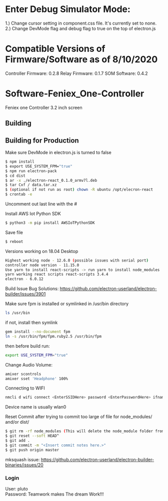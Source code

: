 # Enter Debug Simulator Mode:
1.) Change cursor setting in component.css file. It's currently set to none.
2.) Change DevMode flag and debug flag to true on the top of electron.js

# Compatible Versions of Firmware/Software as of 8/10/2020
Controller Firmware: 0.2.8
Relay Firmware:      0.1.7
SOM Software:        0.4.2

# Software-Feniex_One-Controller
Feniex one Controller 3.2 inch screen

## Building
## Building for Production
Make sure DevMode in electron.js is turned to false<br />

```bash
$ npm install
$ export USE_SYSTEM_FPM="true"
$ npm run electron-pack
$ cd dist
$ ar -x ./electron-react_0.1.0_armv7l.deb
$ tar Cxf / data.tar.xz
$ (optional if not run as root) chown -R ubuntu /opt/elecron-react
$ crontab -e
```
Uncomment out last line with the #<br />

Install AWS Iot Python SDK
```bash
$ python3 -m pip install AWSIoTPythonSDK
```

Save file
```bash
$ reboot
```

Versions working on 18.04 Desktop
```bash
Highest working node - 12.6.0 (possible issues with serial port)
controller node version - 11.15.0
Use yarn to install react-scripts -> run yarn to install node_modules
yarn working react scripts react-scripts 3.4.4
electron - 6.0.12
```

Build Issue Bug Solutions:
https://github.com/electron-userland/electron-builder/issues/3901

Make sure fpm is installed or symlinked in /usr/bin directory
```bash
ls /usr/bin
```
if not, install then symlink
```bash
gem install --no-document fpm
ln -s /usr/bin/fpm/fpm.ruby2.5 /usr/bin/fpm
```
then before build run:
```bash
export USE_SYSTEM_FPM="true"
```
Change Audio Volume:
```bash
amixer scontrols
amixer sset 'Headphone' 100%
```
Connecting to WIFI
```bash
nmcli d wifi connect <EnterSSIDHere> password <EnterPasswordHere> ifname <DeviceName>
```
Device name is usually wlan0

Reset Commit after trying to commit too large of file for node_modules/ and/or dist/
```bash
$ git rm -rf node_modules (This will delete the node_module folder from you project folder too.)
$ git reset --soft HEAD^
$ git add .
$ git commit -m "<Insert commit notes here.>"
$ git push origin master
```

mksquash issue:
https://github.com/electron-userland/electron-builder-binaries/issues/20

### Login
User: pluto<br />
Password: Teamwork makes The dream Work!!!<br />
